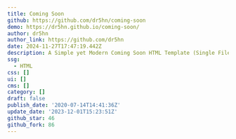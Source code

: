 ```yaml
---
title: Coming Soon
github: https://github.com/dr5hn/coming-soon
demo: https://dr5hn.github.io/coming-soon/
author: dr5hn
author_link: https://github.com/dr5hn
date: 2024-11-27T17:47:19.442Z
description: A Simple yet Modern Coming Soon HTML Template (Single File)
ssg:
  - HTML
css: []
ui: []
cms: []
category: []
draft: false
publish_date: '2020-07-14T14:41:36Z'
update_date: '2023-12-01T15:23:51Z'
github_star: 46
github_fork: 86
---
```


